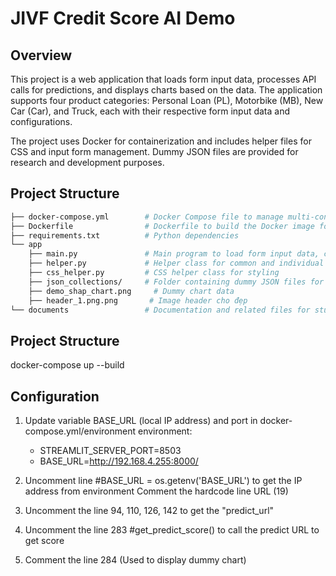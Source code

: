 # JIVF Credit Score AI Demo 

## Overview
This project is a web application that loads form input data, processes API calls for predictions, and displays charts based on the data. The application supports four product categories: Personal Loan (PL), Motorbike (MB), New Car (Car), and Truck, each with their respective form input data and configurations. 

The project uses Docker for containerization and includes helper files for CSS and input form management. Dummy JSON files are provided for research and development purposes.

## Project Structure

```bash
├── docker-compose.yml        # Docker Compose file to manage multi-container Docker applications
├── Dockerfile                # Dockerfile to build the Docker image for the app
├── requirements.txt          # Python dependencies
└── app
    ├── main.py               # Main program to load form input data, call API for predictions, and display charts
    ├── helper.py             # Helper class for common and individual product categories (PL, MB, Car, Truck)
    ├── css_helper.py         # CSS helper class for styling
    ├── json_collections/     # Folder containing dummy JSON files for each product category (PL, MB, Car, Truck)
    ├── demo_shap_chart.png     # Dummy chart data
    ├── header_1.png.png       # Image header cho đẹp
└── documents                 # Documentation and related files for study only, remove if needs
```

## Project Structure
docker-compose up --build

## Configuration
1. Update variable BASE_URL (local IP address) and port in docker-compose.yml/environment
environment:
      - STREAMLIT_SERVER_PORT=8503
      - BASE_URL=http://192.168.4.255:8000/

2. Uncomment line #BASE_URL = os.getenv('BASE_URL') to get the IP address from environment
Comment the hardcode line URL (19)
3. Uncomment the line 94, 110, 126, 142 to get the "predict_url"
4. Uncomment the line 283 
#get_predict_score()
to call the predict URL to get score
5. Comment the line 284 (Used to display dummy chart)
